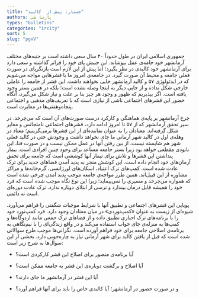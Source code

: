 ```yaml
--- 
title: "جستار: پیش از  کالبد" 
authors: پارسا طی 
types: "bulletins" 
categories: "ircity" 
sort: 5 
slug: "pgxV" 
--- 
```

جمهوری اسلامی ایران در طول حدوداً ۴۰ سال سعی داشته است بر جنبه‌های مختلف آرمانشهر خود جامه‌ی عمل بپوشاند. این جنبش پا‌ی خود را فراتر گذاشته و سعی دارد برای آرمانشهر خود کالبدی در نظر بگیرد؛ اما پیش از این لازم است بازنگری­ای در صورت فعلی جامعه و محیط آن صورت گیرد. در جامعه‌ی امروز ما با قشر‌هایی مواجه می‌شویم که در ایدئولوژی ۵۷ و کالبد آرمانشهر جایی نخواهند داشت. این قشر از جامعه را عاملی خارجی شکل نداده و از جایی دیگر به اینجا وصله نشده است؛ بلکه در همین بستر وجود یافته است. اگر بپذیریم که ظهور و وجود هر چیز بنا بر علت و نیاز شکل می‌گیرد، آنگاه حضور این قشر‌های اجتماعی ناشی از نیازی است که با تعریف‌های مذهبی و اجتماعی پنجاه‌و‌هفتی‌ها در مغایرت است.

چرخ آرمانشهر بر پایه‌ی هماهنگی و کارکرد درست صورت‌های آن است که می‌چرخد. در سیر تحقق آرمانشهر که از ۵۷ تا امروز ادامه دارد، قشر‌های اجتماعی نامتجانس و مغایر شکل گرفته‌اند. معتادان را به عنوان نماینده‌ای از این قشرها برمی‌گزینیم؛ معتاد در وهله‌ی اول در کالبد شهر آرمانی ما جای نخواهد داشت و وجودش حتی در کالبد فعلی شهر هم شایسته نیست. از بین رفتن آنها در عمل ممکن نیست و در صورت فنا، این نابودی مقطعی خواهد بود زیرا بستر جامعه مساعد برای وجود چنین افرادی است. بیمار پنداشتن این قشرها و تلاش برای تیمار آنها کوششی است که جامعه برای تحقق آرمان‌های خود انجام داده است. این کوشش منجر به پدید آمدن فضاهای جدید برای ترک عادت شده ‌است. کمپ‌های ترک اعتیاد، اسکان‌های اورژانسی، گرم‌خانه‌ها و مراکز مشاوره از این قبیل‌اند. همین طرز مواجه‌ي جامعه موجب پدید آمدن چرخی شده است که همواره می‌چرخد و مسیری را نمی‌پیماید؛ زیرا این نوع نگاه موجب شده است که فرد خود را همیشه قابل درمان بپندارد و ترسی از ابتلای دوباره ندارد. ترک عادت دوره‌ای است نه دائمی.

پویایی این قشرهای اجتماعی و تطبیق آنها با شرایط موجبات شگفتی را فراهم می‌آورد. شیوه‌ای از زیست به عنوان «کمپ‌نوردی» در میان معتادان وجود دارد. فرد کمپ‌نورد خود را با برنامه‌های ترک اجباری تطبیق داده و از فضاهای ترک جمعی مانند اردوگاه‌ها و کمپ‌ها به منزله‌ی جای خواب استفاده می‌کند و در واقع زندگی‌ای را با نیم‌نگاهی به برنامه‌ی اصلاحی جامعه برای خود فراهم آورده ‌است. نگرانی‌ها موجب طرح سوالاتی شده است که قبل از یافتن کالبد برای شهر آرمانی نیاز به چاره‌جویی دارد. بخشی از این سوال‌ها به شرح زیر است:

- آیا برنامه‌ی متصور برای اصلاح این قشر کارکردی است؟

- آیا اصلاح و برگشت دوباره‌ی این قشر به جامعه ممکن است؟

- آیا این قشر‌ در آرمانشهر ما جای دارند؟

- و در صورت حضور در آرمانشهر؛ آیا کالبدی خاص را باید برای آنها فراهم آورد؟

